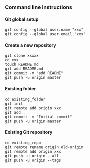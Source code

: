 ### Command line instructions
#### Git global setup
```
git config --global user.name "xxx"
git config --global user.email "xxx"
```

#### Create a new repository
```
git clone xxxxx
cd xxx
touch README.md
git add README.md
git commit -m "add README"
git push -u origin master
```
#### Existing folder
```
cd existing_folder
git init
git remote add origin xxx
git add .
git commit -m "Initial commit"
git push -u origin master
```

#### Existing Git repository
```
cd existing_repo
git remote rename origin old-origin
git remote add origin xxx
git push -u origin --all
git push -u origin --tags
```